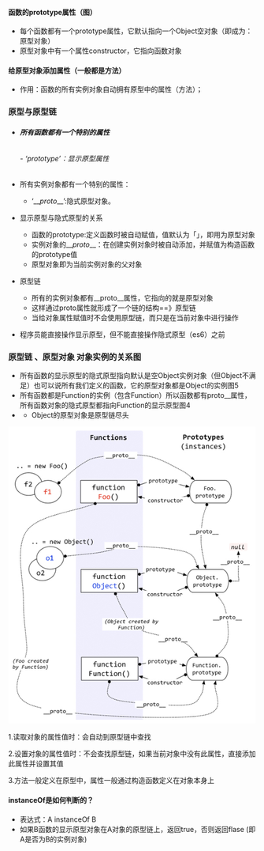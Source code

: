 #### 函数的prototype属性（图）

* 每个函数都有一个prototype属性，它默认指向一个Object空对象（即成为：原型对象）
* 原型对象中有一个属性constructor，它指向函数对象

#### 给原型对象添加属性（一般都是方法）

* 作用：函数的所有实例对象自动拥有原型中的属性（方法）；

### 原型与原型链

* ###### **所有函数都有一个特别的属性**

  ###### - ‘prototype’：显示原型属性
* 所有实例对象都有一个特别的属性：
  * ‘\_\__proto_\_\_’:隐式原型对象。
* 显示原型与隐式原型的关系
  * 函数的prototype:定义函数时被自动赋值，值默认为「」，即用为原型对象
  * 实例对象的\_\__proto_\_\_：在创建实例对象时被自动添加，并赋值为构造函数的prototype值
  * 原型对象即为当前实例对象的父对象
* 原型链
  * 所有的实例对象都有\_\_proto\_\_属性，它指向的就是原型对象
  * 这样通过proto属性就形成了一个链的结构==》原型链
  * 当给对象属性赋值时不会使用原型链，而只是在当前对象中进行操作 
* 程序员能直接操作显示原型，但不能直接操作隐式原型（es6）之前

### 原型链  、原型对象 对象实例的关系图

* 所有函数的显示原型的隐式原型指向默认是空Object实例对象（但Object不满足）也可以说所有我们定义的函数，它的原型对象都是Object的实例图5
* 所有函数都是Function的实例（包含Function）所以函数都有proto\_\_属性，所有函数对象的隐式原型都指向Function的显示原型图4
* * Object的原型对象是原型链尽头

![](/assets/5.png)

1.读取对象的属性值时：会自动到原型链中查找

2.设置对象的属性值时：不会查找原型链，如果当前对象中没有此属性，直接添加此属性并设置其值

3.方法一般定义在原型中，属性一般通过构造函数定义在对象本身上

#### instanceOf是如何判断的？

* 表达式：A instanceOf  B
* 如果B函数的显示原型对象在A对象的原型链上，返回true，否则返回flase \(即A是否为B的实例对象\)



